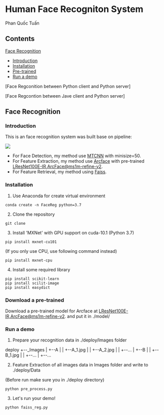 # Human Face Recogniton System

Phan Quốc Tuấn 

## Contents
[Face Recognition](#face-recognition)
- [Introduction](#introduction)
- [Installation](#installation)
- [Pre-trained](#)
- [Run a demo](#run-a-demo)

[Face Regconition between Python client and Python server]

[Face Regcontion between Jave client and Python server]

## Face Recognition

### Introduction

This is an face recognition system was built base on pipeline:

<img src="https://imgur.com/4Fhhsj1">

- For Face Detection, my method use [MTCNN](https://github.com/ipazc/mtcnn) with minisize=50.
- For Feature Extraction, my method use [Arcface](https://github.com/deepinsight/insightface) with pre-trained [LResNet100E-IR,ArcFace@ms1m-refine-v2](https://github.com/deepinsight/insightface/wiki/Model-Zoo).
- For Feature Retrieval, my method using [Faiss](https://github.com/facebookresearch/faiss).

### Installation

1. Use Anaconda for create virtual environment

```
conda create -n FaceReg python=3.7
```

2. Clone the repository

```
git clone
```

3. Install 'MXNet' with GPU support on cuda-10.1 (Python 3.7)

```
pip install mxnet-cu101
```

(If you only use CPU, use following command instead)

```
pip install mxnet-cpu
```

4. Install some required library

```
pip install scikit-learn
pip install scilit-image
pip install easydict
```

### Download a pre-trained

Download a pre-trained model for Arcface at [LResNet100E-IR,ArcFace@ms1m-refine-v2](https://github.com/deepinsight/insightface/wiki/Model-Zoo). and put it in ./model/

### Run a demo

1. Prepare your recognition data in ./deploy/Images folder

deploy
+--_Images
|  +--A
|  |   +--A_1.jpg
|  |   +--A_2.jpg
|  |   +--...
|  +--B
|  |   +--B_1.jpg
|  |   +--...
|  +--...

2. Feature Extraction of all images data in Images folder and write to ./deploy/Data

(Before run make sure you in ./deploy directory)

```
python pre_process.py
```

3. Let's run your demo!

```
python faiss_reg.py
```




